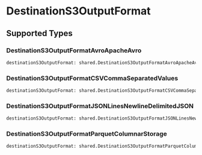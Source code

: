 # DestinationS3OutputFormat


## Supported Types

### DestinationS3OutputFormatAvroApacheAvro

```python
destinationS3OutputFormat: shared.DestinationS3OutputFormatAvroApacheAvro = /* values here */
```

### DestinationS3OutputFormatCSVCommaSeparatedValues

```python
destinationS3OutputFormat: shared.DestinationS3OutputFormatCSVCommaSeparatedValues = /* values here */
```

### DestinationS3OutputFormatJSONLinesNewlineDelimitedJSON

```python
destinationS3OutputFormat: shared.DestinationS3OutputFormatJSONLinesNewlineDelimitedJSON = /* values here */
```

### DestinationS3OutputFormatParquetColumnarStorage

```python
destinationS3OutputFormat: shared.DestinationS3OutputFormatParquetColumnarStorage = /* values here */
```

